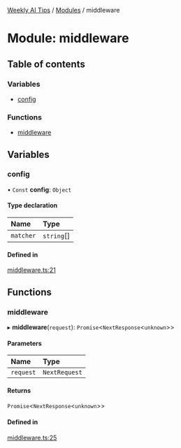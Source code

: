 [Weekly AI Tips](../README.md) / [Modules](../modules.md) / middleware

# Module: middleware

## Table of contents

### Variables

- [config](middleware.md#config)

### Functions

- [middleware](middleware.md#middleware)

## Variables

### config

• `Const` **config**: `Object`

#### Type declaration

| Name | Type |
| :------ | :------ |
| `matcher` | `string`[] |

#### Defined in

[middleware.ts:21](https://github.com/alexsoyes/weekly-ai-tips/blob/82d80f9c03fb9b1eb480331758fae01e00b39731/middleware.ts#L21)

## Functions

### middleware

▸ **middleware**(`request`): `Promise`\<`NextResponse`\<`unknown`\>\>

#### Parameters

| Name | Type |
| :------ | :------ |
| `request` | `NextRequest` |

#### Returns

`Promise`\<`NextResponse`\<`unknown`\>\>

#### Defined in

[middleware.ts:25](https://github.com/alexsoyes/weekly-ai-tips/blob/82d80f9c03fb9b1eb480331758fae01e00b39731/middleware.ts#L25)
